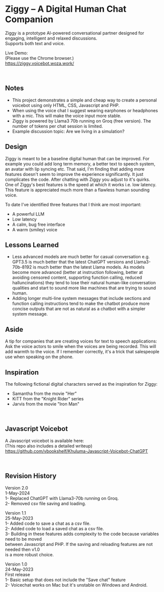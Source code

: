 # Ziggy – A Digital Human Chat Companion
Ziggy is a prototype AI-powered conversational partner designed for engaging, intelligent and relaxed discussions.<br>
Supports both text and voice.

Live Demo:<br>
(Please use the Chrome browser.)<br>
https://ziggy.voicebot.woza.work/

<br>

## Notes

- This project demonstrates a simple and cheap way to create a personal voicebot using only HTML, CSS, Javascript and PHP.
- When using the voice chat I suggest wearing earphones or headphones with a mic. This will make the voice input more stable.
- Ziggy is powered by Llama3 70b running on Groq (free version). The number of tokens per chat session is limited.
- Example discussion topic: Are we living in a simulation?

## Design

Ziggy is meant to be a baseline digital human that can be improved. For example you could add long term memory, a better text to speech system, an avatar with lip syncing etc. That said, I'm finding that adding more features doesn't seem to improve the experience significantly. It just complicates the code. After chatting with Ziggy you adjust to it's quirks. One of Ziggy's best features is the speed at which it works i.e. low latency. This feature is appreciated much more than a flawless human sounding voice.

To date I've identified three features that I think are most important:
- A powerful LLM
- Low latency
- A calm, bug free interface
- A warm (smiley) voice

## Lessons Learned
- Less advanced models are much better for casual conversation e.g. GPT3.5 is much better that the latest ChatGPT versions and Llama3-70b-8192 is much better than the latest Llama models. As models become more advanced (better at instruction following, better at avoiding censored content, supporting function calling, reduced halluncinations) they tend to lose their natural human-like conversation qualities and start to sound more like machines that are trying to sound human. 
- Adding longer multi-line system messages that include sections and function calling instructions tend to make the chatbot produce more concise outputs that are not as natural as a chatbot with a simpler system message.

## Aside

A tip for companies that are creating voices for text to speech applications: Ask the voice actors to smile when the voices are being recorded. This will add warmth to the voice. If I remember correctly, it's a trick that salespeople use when speaking on the phone.

## Inspiration

The following fictional digital characters served as the inspiration for Ziggy:
- Samantha from the movie "Her"
- KiTT from the "Knight Rider" series
- Jarvis from the movie "Iron Man"

<br>

## Javascript Voicebot
A Javascript voicebot is available here:<br>
(This repo also includes a detailed writeup)<br>
https://github.com/vbookshelf/Khuluma-Javascript-Voicebot-ChatGPT

<br>

## Revision History

Version 2.0<br>
1-May-2024<br>
1- Replaced ChatGPT with Llama3-70b running on Groq.<br>
2- Removed csv file saving and loading.<br>


Version 1.1<br>
25-May-2023<br>
1- Added code to save a chat as a csv file.<br>
2- Added code to load a saved chat as a csv file.<br>
3- Building in these features adds complexity to the code because variables need to be moved<br>
between Javascript and PHP. If the saving and reloading features are not needed then v1.0<br>
is a more robust choice.

Version 1.0<br>
24-May-2023<br>
First release<br>
1- Basic setup that does not include the "Save chat" feature<br>
2- Voicechat works on Mac but it's unstable on Windows and Android.
